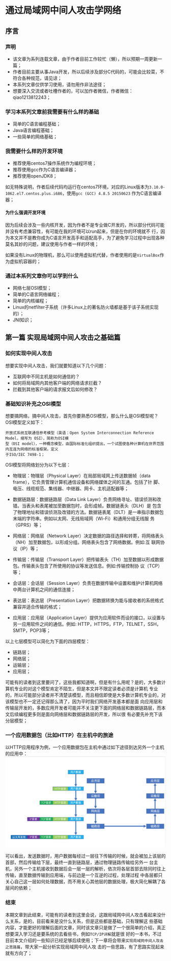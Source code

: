 # 通过局域网中间人攻击学网络 
## 序言
### 声明
- 该文章为系列连载文章，由于作者目前工作较忙（懒），所以预期一周更新一篇；
- 作者目前主要从事Java开发，所以后续涉及部分C代码的，可能会比较菜，不符合各种规范，请见谅；
- 本系列文章仅供学习使用，请勿用作非法途径；
- 想要深入交流或者吐槽作者的，可以加作者微信，作者微信：qiao1213812243；

### 学习本系列文章前我需要有什么样的基础
- 简单的C语言编程基础；
- Java语言编程基础；
- 一些简单的网络基础；

### 我需要什么样的开发环境
- 推荐使用centos7操作系统作为编程环境；
- 推荐使用gcc作为C语言编译器；
- 推荐使用openJDK8；

如无特殊说明，作者后续代码均运行在centos7环境，对应的Linux版本为`3.10.0-1062.el7.centos.plus.i686`，使用`gcc (GCC) 4.8.5 20150623`
作为C语言编译器；

#### 为什么强调开发环境
因为后续会涉及一些内核开发，因为作者不是专业做C开发的，所以部分代码可能并没有考虑兼容性，有可能在我的环境可以run起来，但是在你的环境就不
行，因为本文并不是教你成为C语言开发高手和适配高手，为了避免学习过程中出现各种莫名其妙的问题，建议使用与作者一样的环境；

如果没有Linux的物理机，那么可以使用虚拟机代替，作者使用的是`VirtualBox`作为虚拟机容器的；

### 通过本系列文章你可以学到什么
- 网络七层OSI模型；
- 简单的C语言网络编程；
- 简单的内核编程；
- Linux的netfilter子系统（许多Linux上的著名防火墙都是基于该子系统实现的）；
- JNI知识；

## 第一篇 实现局域网中间人攻击之基础篇
### 如何实现中间人攻击
想要实现中间人攻击，我们就要知道以下几个问题：
- 互联网中不同主机是如何通信的？
- 如何将局域网内其他客户端的网络请求拦截？
- 拦截到其他客户端的请求报文后如何修改？

### 基础知识补充之OSI模型
想要搞网络，搞中间人攻击，首先你要熟悉OSI模型，那么什么是OSI模型呢？OSI模型定义如下：
```
开放式系统互联通信参考模型（英语：Open System Interconnection Reference Model，缩写为 OSI），简称为OSI模
型（OSI model），一种概念模型，由国际标准化组织提出，一个试图使各种计算机在世界范围内互连为网络的标准框架。定义
于ISO/IEC 7498-1；
```
OSI模型将网络划分为以下七层：
- 物理层：物理层（Physical Layer）在局部局域网上传送数据帧（data frame），它负责管理计算机通信设备和网络媒体之间的互通。包括了针
脚、电压、线缆规范、集线器、中继器、网卡、主机适配器等；

- 数据链路层：数据链路层（Data Link Layer）负责网络寻址、错误侦测和改错。当表头和表尾被加至数据包时，会形成帧。数据链表头（DLH）是
包含了物理地址和错误侦测及改错的方法。数据链表尾（DLT）是一串指示数据包末端的字符串。例如以太网、无线局域网（Wi-Fi）和通用分组无线服
务（GPRS）等；

- 网络层：网络层（Network Layer）决定数据的路径选择和转寄，将网络表头（NH）加至数据包，以形成分组。网络表头包含了网络数据。例如:互
联网协议（IP）等；

- 传输层：传输层（Transport Layer）把传输表头（TH）加至数据以形成数据包。传输表头包含了所使用的协议等发送信息。例如:传输控制协
议（TCP）等；

- 会话层：会话层（Session Layer）负责在数据传输中设置和维护计算机网络中两台计算机之间的通信连接；

- 表达层：表达层（Presentation Layer）把数据转换为能与接收者的系统格式兼容并适合传输的格式；

- 应用层：应用层（Application Layer）提供为应用软件而设的接口，以设置与另一应用软件之间的通信。例如: HTTP，HTTPS，FTP，TELNET，SSH，
SMTP，POP3等；

以上七层模型可以简化为下面的四层模型：
- 链路层；
- 网络层；
- 运输层；
- 应用层；

可能有的读者到这里要问了，这些我都知道啊，但是有什么用呢？是的，大多数计算机专业的对这个模型肯定不陌生，但是本文并不限定读者必须是计算机
专业的，所以可能部分读者并不清楚该模型，而且相信即使是大多数计算机专业的，对该模型也不一定还记得那么清了，因为平时我们网络开发基本都是面
向应用层和传输层开发的，多数应用开发者可能并不关注更下面的网络层和数据链路层，而本文后续编程更多则是面向网络层和数据链路层的开发，所以很
有必要先补充下该分层模型；

### 一个应用数据包（比如HTTP）在主机中的旅途
以HTTP应用程序为例，一个应用数据包在主机中通过如下途径到达另外一个主机的应用中：
![四层模型通信](../../../resource/网络/四层模型通信.png)

可以看出，发送数据时，用户数据每经过一层往下传输的时候，就会被加上该层的首部，然后传输给下层，最终一直到链路层，通过物理链路传输给另外一
台主机，另外一个主机接收到数据后会一层一层的解析，依次将各层首部去除同时往上传输，直至数据传输到应用端，与前边是一个互逆的过程，处理过程
中各层都只关心自己这一层如何处理数据，而不用关心其他层的数据处理，极大简化解耦了各层间的依赖；

### 结束
本期文章到此结束，可能有的读者到这里会说，这跟局域网中间人攻击看起来没什么关系，是的，目前看来是没什么关系，但是这些都是基础，只有理解这
些基础内容，才能更好的理解后面的文章，同时该文章只是做了一个很简单的介绍，真正想要深入学习还是要系统的去看些书，例如`TCP/IP详解`就是很
好的一本书，不过目前本文介绍的一些知识已经足够后续使用；下一章将会带来`实现局域网中间人攻击之思路篇`，带大家一起分析实现局域网中间人攻
击的一些思路，有了思路实现起来就有方向了；